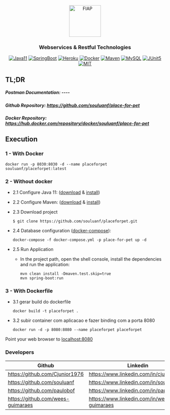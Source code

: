 <div align="center">
<a href="https://www.fiap.com.br" target="_blank">
    <img src="https://www.fiap.com.br/wp-content/themes/fiap2016/images/mobile/mba/vitrine/mba-logo.png" height="100px" alt="FIAP" class="center"/>
</a>

### Webservices & Restful Technologies</h3>

[![Java11](https://img.shields.io/badge/devel-Java-brightgreen)](https://docs.oracle.com/en/java/javase/11)
[![SpringBoot](https://img.shields.io/badge/framework-SpringBoot-brightgreen)](https://docs.spring.io/spring-boot/docs/current/reference/htmlsingle)
[![Heroku](https://img.shields.io/badge/deploy-Heroku-brightgreen)](https://www.heroku.com)
[![Docker](https://img.shields.io/badge/container-Docker-brightgreen)](https://www.docker.com)
[![Maven](https://img.shields.io/badge/dependency--manager-Maven-brightgreen)](https://maven.apache.org/guides)
[![MySQL](https://img.shields.io/badge/dependency--manager-MySQL-brightgreen)](https://dev.mysql.com/doc/)
[![JUnit5](https://img.shields.io/badge/coverage-JUnit5-brightgreen)](https://junit.org/junit5/docs/current/user-guide)
[![MIT](https://img.shields.io/badge/license-MIT-brightgreen)](https://opensource.org/licenses/MIT)
</div>

## TL;DR

##### Postman Documentation: ----
##### Github Repository: https://github.com/souluanf/place-for-pet
##### Docker Repository: https://hub.docker.com/repository/docker/souluanf/place-for-pet


## Execution
### 1 - With Docker
  ```shell
  docker run -p 8030:8030 -d --name placeforpet souluanf/placeforpet:latest
   ```
### 2 - Without docker
* 2.1 Configure Java 11:  ([download](https://www.oracle.com/br/java/technologies/javase/jdk11-archive-downloads.html) & [install](https://docs.oracle.com/en/java/javase/11/install/overview-jdk-installation.html))


* 2.2 Configure Maven:  ([download](https://maven.apache.org/download.cgi) & [install](https://maven.apache.org/install.html))


* 2.3 Download project
  ```
  $ git clone https://github.com/souluanf/placeforpet.git
  ```
* 2.4 Database configuration ([docker-compose](https://docs.docker.com/compose/)):
  ```shell
  docker-compose -f docker-compose.yml -p place-for-pet up -d 
  ```
* 2.5 Run Application
   * In the project path, open the shell console, install the dependencies and run the application:
        ```shell
        mvn clean install -Dmaven.test.skip=true
        mvn spring-boot:run
        ```

### 3 - With Dockerfile
* 3.1 gerar build do dockerfile
    ```shell
    docker build -t placeforpet .
    ```
    
* 3.2 subir container com aplicacao e fazer binding com a porta 8080
    ```shell
    docker run -d -p 8080:8080 --name placeforpet placeforpet
    ```
  
Point your web browser to [localhost:8080](http://localhost:8080)

### Developers

| Github                              | Linkedin                                      |
|-------------------------------------|-----------------------------------------------|
| https://github.com/Cjunior1976      | https://www.linkedin.com/in/cjunior1976       |
| https://github.com/souluanf         | https://www.linkedin.com/in/souluanf          |
| https://github.com/paulobof         | https://www.linkedin.com/in/paulobof          |
| https://github.com/wees-guimaraes   | https://www.linkedin.com/in/wesley-guimaraes  |